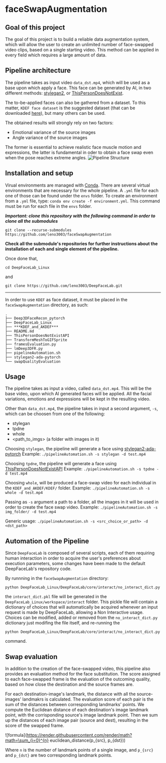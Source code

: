 # faceSwapAugmentation
## Goal of this project
The goal of this project is to build a reliable data augmentation system,
which will allow the user to create an unlimited number of face-swapped video clips, based on
a single starting video.
This method can be applied in every field which requires a large
amount of data.

## Pipeline architecture
The pipeline takes as input video `data_dst.mp4`, which will be used as
a base upon which apply a face. This face can be generated by AI, in
two different methods: [stylegan2](https://github.com/NVlabs/stylegan2-ada-pytorch/), or [ThisPersonDoesNotExist](https://this-person-does-not-exist.com/it).

The to-be-applied faces can also be gathered from a dataset. To this
matter, `KDEF face dataset` is the suggested dataset (that can be downloaded [here](https://www.kdef.se/home/aboutKDEF.html)), but many others can be used.

The obtained results will strongly rely on two factors:
- Emotional variance of the source images
- Angle variance of the source images

The former is essential to achieve realistic face muscle motion and
expressions, the latter is fundamental in oder to obtain a face swap
even when the pose reaches extreme angles.
![Pipeline Structure](mdimgs/PipelineStructure.drawio.png "Pipeline
Structure")

## Installation and setup
Virual environments are managed with 
[Conda](https://docs.conda.io/projects/conda/en/latest/user-guide/install/).
There are several virtual environments that are necessary for the
whole pipeline. A `.yml` file for each one of those can be found under the
`envs` folder.
To create an environment from a `.yml` file, type:
`conda env create -f environment.yml`. This command must be run for
each file in the `envs` folder.

***Important: clone this repository with the following command in
order to clone all the submodules***
```
git clone --recurse-submodules https://github.com/leno3003/faceSwapAugmentation

```
**Check all the submodule's repositories for further instructions
about the installation of each and single element of the pipeline.**

Once done that, 
```
cd DeepFaceLab_Linux
```
and
```
git clone https://github.com/leno3003/DeepFaceLab.git
```
---
In order to use `KDEF` as face dataset, it must be placed in the
`faceSwapAugmentation` directory, as such:
```
.
├── Deep3DFaceRecon_pytorch
├── DeepFaceLab_Linux
├── ***KDEF_and_AKDEF***
├── README.md
├── ThisPersonDoesNotExistAPI
├── TransformMeshToGIFSprite
├── framesEvaluation.py
├── lmDeep3DFR.py
├── pipelineAutomation.sh
├── stylegan2-ada-pytorch
└── swapQualityEvaluation

```
## Usage

The pipeline takes as input a video, called `data_dst.mp4`. This will
be the base video, upon which AI generated faces will be applied. All
the facial variations, emotions and expressions will be kept in the
resulting video. 

Other than `data_dst.mp4`, the pipeline takes in
input a second argument, `-s`, which can be choosen from one of the
following:
- stylegan
- tpdne
- whole
- <path_to_imgs> (a folder with images in it)

Choosing `stylegan`, the pipeline will generate a face using
[stylegan2-ada-pytorch](https://github.com/NVlabs/stylegan2-ada-pytorch/)
Example:
`./pipelineAutomation.sh -s stylegan -d test.mp4`

Choosing `tpdne`, the pipeline will generate a face using
[ThisPersonDoesNotExistAPI](https://github.com/David-Lor/ThisPersonDoesNotExistAPI)
Example:
`./pipelineAutomation.sh -s tpdne -d test.mp4`

Choosing `whole`, will be produced a face-swap video for each
individual in the `KDEF_and_AKDEF/KDEF/` folder.
Example:
`./pipelineAutomation.sh -s whole -d test.mp4`

Passing as `-s` argument a path to a folder, all the images in it will
be used in order to create the face swap video.
Example:
`./pipelineAutomation.sh -s img_folder/ -d test.mp4`

Generic usage:
`./pipelineAutomation.sh -s <src_choice_or_path> -d <dst_path>`

## Automation of the Pipeline

Since `DeepFaceLab` is composed of several scripts, each of them
requiring human interaction in order to acquire the user's preferences about execution
parameters, some changes have been made to the default
DeepFaceLab's repository code.

By runnning in the `faceSwapAugmentation` directory:
```
python DeepFaceLab_Linux/DeepFaceLab/core/interact/no_interact_dict.py
```
the `interact_dict.pkl` file will be generated in the
`DeepFaceLab_Linux/workspace/interact` folder. This pickle file will
contain a dictionary of choices that will automatically be acquired
whenever an input request is made by DeepFaceLab, allowing a Non
Interactive usage. Choices can be modified, added or removed from the
`no_interact_dict.py` dictionary just modifing the file itself, and
re-running the 
```
python DeepFaceLab_Linux/DeepFaceLab/core/interact/no_interact_dict.py
```
command.
## Swap evaluation

In addition to the creation of the face-swapped video, this pipeline
also provides an evaluation method for the face substitution.
The score assigned to each face-swapped frame is the evaluation of the
outcoming quality, based on how close the destination and the source
frames are.

For each destination-image's landmark, the distance with all the
source-images' landmakrs is calculated. The evaluation score of each
pair is the sum of the distances between corresponding landmarks'
points. We compute the Euclidean distance of each destination's image
landmark point, with the corrisponding source's image landmark point.
Then we sum up the distances of each image pair (source and dest), 
resulting in the score of the swapped frame.

![formula](https://render.githubusercontent.com/render/math?math=\sum_{i=0}^{n} euclidean_distance(p_{src}, p_{dst}))

Where `n` is the number of landmark points of a single image, and
`p_{src}` and `p_{dst}` are two corresponding landmark points.
